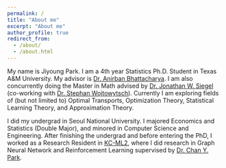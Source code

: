 ```yaml
---
permalink: /
title: "About me"
excerpt: "About me"
author_profile: true
redirect_from: 
  - /about/
  - /about.html
---
```


My name is Jiyoung Park. I am a 4th year Statistics Ph.D. Student in Texas A&M University. My advisor is [Dr. Anirban Bhattacharya](https://sites.google.com/view/anirban-bhattacharya-tamu/). I am also concurrently doing the Master in Math advised by [Dr. Jonathan W. Siegel](https://jwsiegel2510.github.io/) (co-working with [Dr. Stephan Wojtowytsch](https://www.swojtowytsch.com/)). Currently I am exploring fields of (but not limited to) Optimal Transports, Optimization Theory, Statistical Learning Theory, and Approximation Theory. 

I did my undergrad in Seoul National University. I majored Economics and Statistics (Double Major), and minored in Computer Science and Engineering. After finishing the undergrad and before entering the PhD, I worked as a Research Resident in [KC-ML2](https://www.kc-ml2.com/), where I did research in Graph Neural Network and Reinforcement Learning supervised by [Dr. Chan Y. Park](https://www.linkedin.com/in/chan-youn-park/). 
